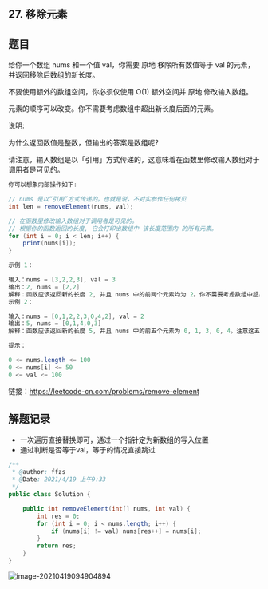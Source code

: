 ## 27. 移除元素

## 题目

给你一个数组 nums 和一个值 val，你需要 原地 移除所有数值等于 val 的元素，并返回移除后数组的新长度。

不要使用额外的数组空间，你必须仅使用 O(1) 额外空间并 原地 修改输入数组。

元素的顺序可以改变。你不需要考虑数组中超出新长度后面的元素。

 

说明:

为什么返回数值是整数，但输出的答案是数组呢?

请注意，输入数组是以「引用」方式传递的，这意味着在函数里修改输入数组对于调用者是可见的。

```java
你可以想象内部操作如下:

// nums 是以“引用”方式传递的。也就是说，不对实参作任何拷贝
int len = removeElement(nums, val);

// 在函数里修改输入数组对于调用者是可见的。
// 根据你的函数返回的长度, 它会打印出数组中 该长度范围内 的所有元素。
for (int i = 0; i < len; i++) {
    print(nums[i]);
}
```

```java
示例 1：

输入：nums = [3,2,2,3], val = 3
输出：2, nums = [2,2]
解释：函数应该返回新的长度 2, 并且 nums 中的前两个元素均为 2。你不需要考虑数组中超出新长度后面的元素。例如，函数返回的新长度为 2 ，而 nums = [2,2,3,3] 或 nums = [2,2,0,0]，也会被视作正确答案。
示例 2：

输入：nums = [0,1,2,2,3,0,4,2], val = 2
输出：5, nums = [0,1,4,0,3]
解释：函数应该返回新的长度 5, 并且 nums 中的前五个元素为 0, 1, 3, 0, 4。注意这五个元素可为任意顺序。你不需要考虑数组中超出新长度后面的元素。
```

```java
提示：

0 <= nums.length <= 100
0 <= nums[i] <= 50
0 <= val <= 100
```


链接：https://leetcode-cn.com/problems/remove-element

## 解题记录

+ 一次遍历直接替换即可，通过一个指针定为新数组的写入位置
+ 通过判断是否等于val，等于的情况直接跳过

```java
/**
 * @author: ffzs
 * @Date: 2021/4/19 上午9:33
 */
public class Solution {

    public int removeElement(int[] nums, int val) {
        int res = 0;
        for (int i = 0; i < nums.length; i++) {
            if (nums[i] != val) nums[res++] = nums[i];
        }
        return res;
    }
}
```

![image-20210419094904894](https://gitee.com/ffzs/picture_go/raw/master/img/image-20210419094904894.png)